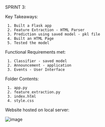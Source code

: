 SPRINT 3:

Key Takeaways: 
     
     1. Built a Flask app
     2. Feature Extraction - HTML Parser
     3. Prediction using saved model - pkl file
     4. Built an HTML Page
     5. Tested the model
     
Functional Requirements met: 
 
     1. Classifier - saved model
     2. Announcement - application 
     3. Events - User Interface

Folder Contents:

     1. app.py
     2. feature_extraction.py
     3. index.html
     4. style.css
 
Website hosted on local server: 

![image](https://user-images.githubusercontent.com/64303145/202484325-16022978-f97b-4fc2-9aa8-3c35ea2ae523.png)

